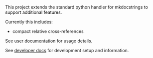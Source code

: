 This project extends the standard python handler for mkdocstrings to support additional
features.

Currently this includes:

* compact relative cross-references

See [user documentation][user-doc] for usage details.

See [developer docs][developer-doc] for development setup and information.

[developer-doc]: CONTRIBUTING.md
[user-doc]: http://boston-garage.pages.gitlab.analog.com/garpy.mkdocstrings/
